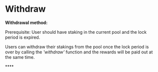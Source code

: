 # Withdraw

**Withdrawal method:**

Prerequisite: User should have staking in the current pool and the lock period is expired.

Users can withdraw their stakings from the pool once the lock period is over by calling the _'withdraw'_ function and the rewards will be paid out at the same time.

\*\*\*\*


